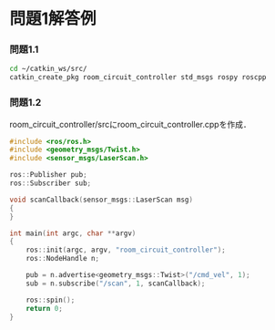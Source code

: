 # 問題1解答例
### 問題1.1

```bash
cd ~/catkin_ws/src/
catkin_create_pkg room_circuit_controller std_msgs rospy roscpp
```

### 問題1.2
room_circuit_controller/srcにroom_circuit_controller.cppを作成．

```cpp
#include <ros/ros.h>
#include <geometry_msgs/Twist.h>
#include <sensor_msgs/LaserScan.h>

ros::Publisher pub;
ros::Subscriber sub;

void scanCallback(sensor_msgs::LaserScan msg)
{
}

int main(int argc, char **argv)
{
    ros::init(argc, argv, "room_circuit_controller");
    ros::NodeHandle n;

    pub = n.advertise<geometry_msgs::Twist>("/cmd_vel", 1);
    sub = n.subscribe("/scan", 1, scanCallback);

    ros::spin();
    return 0;
}
```